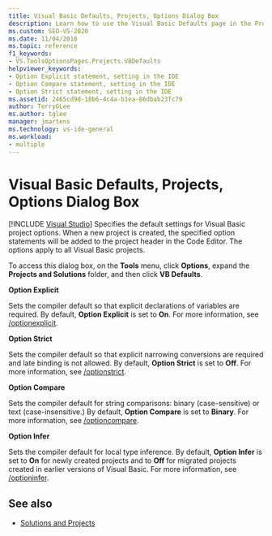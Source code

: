 ```yaml
---
title: Visual Basic Defaults, Projects, Options Dialog Box
description: Learn how to use the Visual Basic Defaults page in the Projects and Solutions section to specify the default settings for Visual Basic project options.
ms.custom: SEO-VS-2020
ms.date: 11/04/2016
ms.topic: reference
f1_keywords:
- VS.ToolsOptionsPages.Projects.VBDefaults
helpviewer_keywords:
- Option Explicit statement, setting in the IDE
- Option Compare statement, setting in the IDE
- Option Strict statement, setting in the IDE
ms.assetid: 2465cd9d-18b6-4c4a-b1ea-86dbab23fc79
author: TerryGLee
ms.author: tglee
manager: jmartens
ms.technology: vs-ide-general
ms.workload:
- multiple
---
```

# Visual Basic Defaults, Projects, Options Dialog Box

 [!INCLUDE [Visual Studio](~/includes/applies-to-version/vs-windows-only.md)]
Specifies the default settings for Visual Basic project options. When a new project is created, the specified option statements will be added to the project header in the Code Editor. The options apply to all Visual Basic projects.

To access this dialog box, on the **Tools** menu, click **Options**, expand the **Projects and Solutions** folder, and then click **VB Defaults**.

 **Option Explicit**

Sets the compiler default so that explicit declarations of variables are required. By default, **Option Explicit** is set to **On**. For more information, see [/optionexplicit](/dotnet/visual-basic/reference/command-line-compiler/optionexplicit).

 **Option Strict**

Sets the compiler default so that explicit narrowing conversions are required and late binding is not allowed. By default, **Option Strict** is set to **Off**. For more information, see [/optionstrict](/dotnet/visual-basic/reference/command-line-compiler/optionstrict).

 **Option Compare**

Sets the compiler default for string comparisons: binary (case-sensitive) or text (case-insensitive.) By default, **Option Compare** is set to **Binary**. For more information, see [/optioncompare](/dotnet/visual-basic/reference/command-line-compiler/optioncompare).

 **Option Infer**

Sets the compiler default for local type inference. By default, **Option Infer** is set to **On** for newly created projects and to **Off** for migrated projects created in earlier versions of Visual Basic. For more information, see [/optioninfer](/dotnet/visual-basic/reference/command-line-compiler/optioninfer).

## See also

- [Solutions and Projects](../../ide/solutions-and-projects-in-visual-studio.md)
